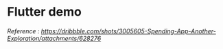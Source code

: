 # Flutter demo

###### Reference : https://dribbble.com/shots/3005605-Spending-App-Another-Exploration/attachments/628276





